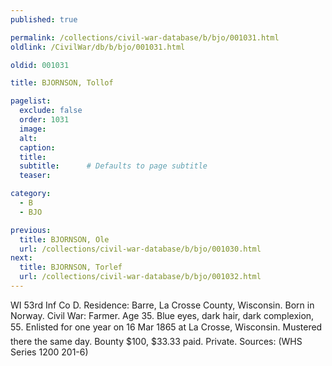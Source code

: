 ```yaml
---
published: true

permalink: /collections/civil-war-database/b/bjo/001031.html
oldlink: /CivilWar/db/b/bjo/001031.html

oldid: 001031

title: BJORNSON, Tollof

pagelist:
  exclude: false
  order: 1031
  image: 
  alt:
  caption:
  title:
  subtitle:      # Defaults to page subtitle
  teaser:

category: 
  - B 
  - BJO

previous:
  title: BJORNSON, Ole
  url: /collections/civil-war-database/b/bjo/001030.html  
next:
  title: BJORNSON, Torlef
  url: /collections/civil-war-database/b/bjo/001032.html   
---
```

WI 53rd Inf Co D. Residence: Barre, La Crosse County, Wisconsin. Born in Norway. Civil War: Farmer. Age 35. Blue eyes, dark hair, dark complexion, 5&#146;5&#148;. Enlisted for one year on 16 Mar 1865 at La Crosse, Wisconsin. Mustered there the same day. Bounty $100, $33.33 paid. Private. Sources: (WHS Series 1200 201-6)